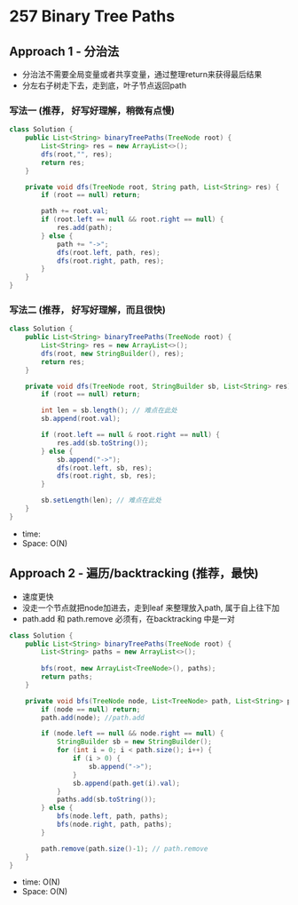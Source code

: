 # 257 Binary Tree Paths

## Approach 1 - 分治法
- 分治法不需要全局变量或者共享变量，通过整理return来获得最后结果
- 分左右子树走下去，走到底，叶子节点返回path

### 写法一 (推荐， 好写好理解，稍微有点慢)
```java
class Solution {
    public List<String> binaryTreePaths(TreeNode root) {
        List<String> res = new ArrayList<>();
        dfs(root,"", res);
        return res;
    }

    private void dfs(TreeNode root, String path, List<String> res) {
        if (root == null) return;

        path += root.val;
        if (root.left == null && root.right == null) {
            res.add(path);
        } else {
            path += "->";
            dfs(root.left, path, res);
            dfs(root.right, path, res);
        }
    }
}
```
### 写法二 (推荐， 好写好理解，而且很快)
```java
class Solution {
    public List<String> binaryTreePaths(TreeNode root) {
        List<String> res = new ArrayList<>();
        dfs(root, new StringBuilder(), res);
        return res;
    }

    private void dfs(TreeNode root, StringBuilder sb, List<String> res) {
        if (root == null) return;

        int len = sb.length(); // 难点在此处
        sb.append(root.val);

        if (root.left == null & root.right == null) {
            res.add(sb.toString());
        } else {
            sb.append("->");
            dfs(root.left, sb, res);
            dfs(root.right, sb, res);
        }

        sb.setLength(len); // 难点在此处
    }
}
```
- time: 
- Space: O(N)

## Approach 2 - 遍历/backtracking (推荐，最快)
- 速度更快
- 没走一个节点就把node加进去，走到leaf 来整理放入path, 属于自上往下加
- path.add 和 path.remove 必须有，在backtracking 中是一对

```java
class Solution {
    public List<String> binaryTreePaths(TreeNode root) {
        List<String> paths = new ArrayList<>();
        
        bfs(root, new ArrayList<TreeNode>(), paths);
        return paths;
    }

    private void bfs(TreeNode node, List<TreeNode> path, List<String> paths) {
        if (node == null) return;
        path.add(node); //path.add

        if (node.left == null && node.right == null) {
            StringBuilder sb = new StringBuilder();
            for (int i = 0; i < path.size(); i++) {
                if (i > 0) {
                    sb.append("->");
                } 
                sb.append(path.get(i).val);
            }
            paths.add(sb.toString());
        } else {
            bfs(node.left, path, paths);
            bfs(node.right, path, paths);
        }

        path.remove(path.size()-1); // path.remove 
    }
}

```

- time: O(N)
- Space: O(N)